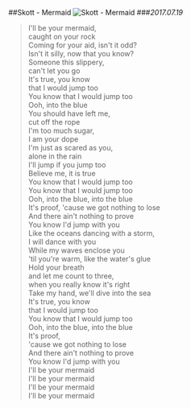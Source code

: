 ##Skott - Mermaid
![Skott - Mermaid](https://postfiles.pstatic.net/MjAyMTAyMTZfMTAw/MDAxNjEzNDM5MTEwMDEy.deEbHfSaOn1VtKLQvRIbjfZDu_fhjlS1TDU0aHAktIMg.Pbz1O8EUwUwd6YQO13Fy9QJIodcbWB095_V9j3YGYRAg.JPEG.roof031209/다운로드.jpg?type=w966)
###_2017.07.19_
>I'll be your mermaid,   
caught on your rock  
Coming for your aid, isn't it odd?  
Isn't it silly, now that you know?  
Someone this slippery,  
can't let you go  
It's true, you know   
that I would jump too  
You know that I would jump too  
Ooh, into the blue  
You should have left me,  
cut off the rope  
I'm too much sugar,  
I am your dope  
I'm just as scared as you,  
alone in the rain  
I'll jump if you jump too  
Believe me, it is true  
You know that I would jump too  
You know that I would jump too  
Ooh, into the blue, into the blue  
It's proof, 'cause we got nothing to lose  
And there ain't nothing to prove  
You know I'd jump with you  
Like the oceans dancing with a storm,  
I will dance with you  
While my waves enclose you   
'til you're warm, like the water's glue  
Hold your breath  
and let me count to three,   
when you really know it's right  
Take my hand, we'll dive into the sea    
It's true, you know   
that I would jump too  
You know that I would jump too  
Ooh, into the blue, into the blue  
It's proof,   
'cause we got nothing to lose  
And there ain't nothing to prove  
You know I'd jump with you  
I'll be your mermaid  
I'll be your mermaid  
I'll be your mermaid  
I'll be your mermaid